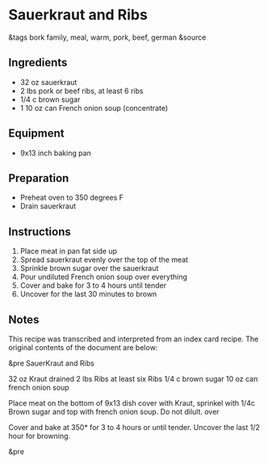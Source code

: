 # Sauerkraut and Ribs

&tags bork family, meal, warm, pork, beef, german
&source 

## Ingredients

- 32 oz sauerkraut
- 2 lbs pork or beef ribs, at least 6 ribs
- 1/4 c brown sugar
- 1 10 oz can French onion soup (concentrate)

## Equipment

- 9x13 inch baking pan

## Preparation

- Preheat oven to 350 degrees F
- Drain sauerkraut

## Instructions

1. Place meat in pan fat side up
1. Spread sauerkraut evenly over the top of the meat
1. Sprinkle brown sugar over the sauerkraut
1. Pour undiluted French onion soup over everything
1. Cover and bake for 3 to 4 hours until tender
1. Uncover for the last 30 minutes to brown

## Notes

This recipe was transcribed and interpreted from an index card recipe. The original contents of the document are below:

&pre
SauerKraut and Ribs

32 oz Kraut drained
2 lbs Ribs   at least six Ribs
1/4 c brown sugar
10 oz can french onion soup

  Place meat on the bottom of 9x13 dish
  cover with Kraut, sprinkel with 1/4c
  Brown sugar and top with french
  onion soup.   Do not dilult.  over
  
  Cover and bake at 350* for
  3 to 4 hours or until tender.
  Uncover the last 1/2 hour for
  browning.
  

&pre